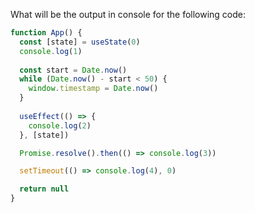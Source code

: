 What will be the output in console for the following code:

```jsx
function App() {
  const [state] = useState(0)
  console.log(1)
  
  const start = Date.now()
  while (Date.now() - start < 50) {
    window.timestamp = Date.now()
  }
  
  useEffect(() => {
    console.log(2)
  }, [state])

  Promise.resolve().then(() => console.log(3))

  setTimeout(() => console.log(4), 0)

  return null
}
```
